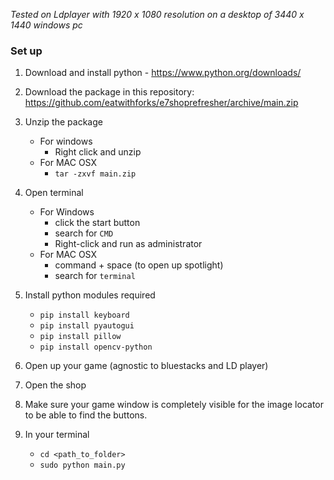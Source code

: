 *Tested on Ldplayer with 1920 x 1080 resolution on a desktop of 3440 x 1440 windows pc*

### Set up

1. Download and install python - https://www.python.org/downloads/
2. Download the package in this repository: https://github.com/eatwithforks/e7shoprefresher/archive/main.zip
3. Unzip the package 
    - For windows
        - Right click and unzip
    - For MAC OSX
        - `tar -zxvf main.zip`
4. Open terminal 
    - For Windows
        - click the start button
        - search for `CMD`
        - Right-click and run as administrator
    - For MAC OSX
        - command + space (to open up spotlight)
        - search for `terminal`
        
5. Install python modules required
    - `pip install keyboard`
    - `pip install pyautogui`
    - `pip install pillow`
    - `pip install opencv-python`
6. Open up your game (agnostic to bluestacks and LD player)
7. Open the shop
8. Make sure your game window is completely visible for the image locator to be able to find the buttons.
9. In your terminal
    - `cd <path_to_folder>`
    - `sudo python main.py`
   

